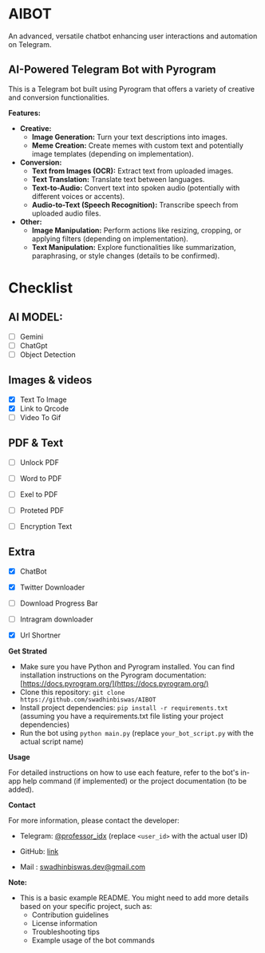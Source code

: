# AIBOT
An advanced, versatile chatbot enhancing user interactions and automation on Telegram.
## AI-Powered Telegram Bot with Pyrogram

This is a Telegram bot built using Pyrogram that offers a variety of creative and conversion functionalities.

**Features:**

* **Creative:**
    * **Image Generation:** Turn your text descriptions into images.
    * **Meme Creation:** Create memes with custom text and potentially image templates (depending on implementation).
* **Conversion:**
    * **Text from Images (OCR):** Extract text from uploaded images. 
    * **Text Translation:** Translate text between languages.
    * **Text-to-Audio:** Convert text into spoken audio (potentially with different voices or accents).
    * **Audio-to-Text (Speech Recognition):** Transcribe speech from uploaded audio files.
* **Other:**
    * **Image Manipulation:** Perform actions like resizing, cropping, or applying filters (depending on implementation).
    * **Text Manipulation:** Explore functionalities like summarization, paraphrasing, or style changes (details to be confirmed).




# Checklist

## AI MODEL:
- [ ] Gemini
- [ ] ChatGpt
- [ ] Object Detection

## Images & videos
- [x] Text To Image
- [x] Link to Qrcode  
- [ ] Video To Gif 

## PDF &  Text
- [ ] Unlock PDF
- [ ] Word to PDF
- [ ] Exel to PDF
- [ ] Proteted PDF
- [ ] Encryption Text




## Extra
- [x] ChatBot
- [x] Twitter Downloader
- [ ] Download Progress Bar
- [ ] Intragram downloader
- [x] Url Shortner






**Get Strated**

* Make sure you have Python and Pyrogram installed. You can find installation instructions on the Pyrogram documentation: [https://docs.pyrogram.org/](https://docs.pyrogram.org/)
* Clone this repository: `git clone https://github.com/swadhinbiswas/AIBOT`
* Install project dependencies: `pip install -r requirements.txt` (assuming you have a requirements.txt file listing your project dependencies)
* Run the bot using `python main.py` (replace `your_bot_script.py` with the actual script name)

**Usage**

For detailed instructions on how to use each feature, refer to the bot's in-app help command (if implemented) or the project documentation (to be added).

**Contact**

For more information, please contact the developer:

* Telegram: [@professor_idx](https://t.me/professor_idx) (replace `<user_id>` with the actual user ID)
* GitHub: [link](https://github.com/swadhinbiswas/AIBOT)

* Mail : swadhinbiswas.dev@gmail.com

**Note:**

* This is a basic example README. You might need to add more details based on your specific project, such as:
    * Contribution guidelines
    * License information
    * Troubleshooting tips
    * Example usage of the bot commands
